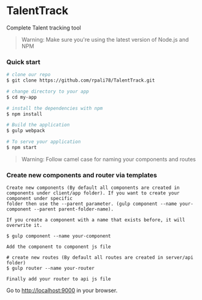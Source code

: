 # TalentTrack

Complete Talent tracking tool

>Warning: Make sure you're using the latest version of Node.js and NPM

### Quick start

```bash
# clone our repo
$ git clone https://github.com/rpali78/TalentTrack.git

# change directory to your app
$ cd my-app

# install the dependencies with npm
$ npm install

# Build the application
$ gulp webpack

# To serve your application
$ npm start
```

>Warning: Follow camel case for naming your components and routes

### Create new components and router via templates

```
Create new components (By default all components are created in components under client/app folder). If you want to create your component under specific
folder then use the --parent parameter. (gulp component --name your-component --parent parent-folder-name). 

If you create a component with a name that exists before, it will overwrite it.

$ gulp component --name your-component 

Add the component to component js file

# create new routes (By default all routes are created in server/api folder)
$ gulp router --name your-router

Finally add your router to api js file

```

Go to [http://localhost:9000](http://localhost:9000) in your browser.
